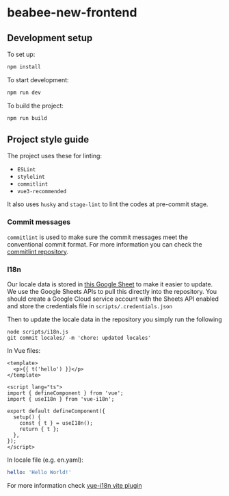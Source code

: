 # beabee-new-frontend

## Development setup

To set up:

```sh
npm install
```

To start development:

```sh
npm run dev
```

To build the project:

```sh
npm run build
```

## Project style guide

The project uses these for linting:

- `ESLint`
- `stylelint`
- `commitlint`
- `vue3-recommended`

It also uses `husky` and `stage-lint` to lint the codes at pre-commit stage.

### Commit messages

`commitlint` is used to make sure the commit messages meet the conventional commit format.
For more information you can check the [commitlint repository](https://github.com/conventional-changelog/commitlint#what-is-commitlint).

### I18n

Our locale data is stored in [this Google Sheet](https://docs.google.com/spreadsheets/d/1l35DW5OMi-xM8HXek5Q1jOxsXScINqqpEvPWDlpBPX8/edit#gid=0.)
to make it easier to update. We use the Google Sheets APIs to pull this directly into
the repository. You should create a Google Cloud service account with the Sheets API enabled
and store the credentials file in `scripts/.credentials.json`

Then to update the locale data in the repository you simply run the following

```
node scripts/i18n.js
git commit locales/ -m 'chore: updated locales'
```

In Vue files:

```vue
<template>
  <p>{{ t('hello') }}</p>
</template>

<script lang="ts">
import { defineComponent } from 'vue';
import { useI18n } from 'vue-i18n';

export default defineComponent({
  setup() {
    const { t } = useI18n();
    return { t };
  },
});
</script>
```

In locale file (e.g. en.yaml):

```yaml
hello: 'Hello World!'
```

For more information check [vue-i18n vite plugin](https://github.com/intlify/bundle-tools/tree/main/packages/vite-plugin-vue-i18n#intlifyvite-plugin-vue-i18n)
